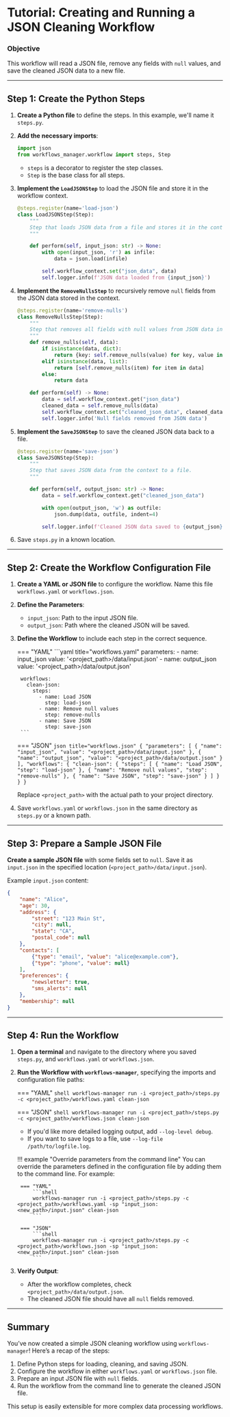 # Tutorial: Creating and Running a JSON Cleaning Workflow

### Objective

This workflow will read a JSON file, remove any fields with `null` values, and save the cleaned JSON data to a new file.

---

## Step 1: Create the Python Steps

1. **Create a Python file** to define the steps. In this example, we'll name it `steps.py`.

2. **Add the necessary imports**:

    ```python
    import json
    from workflows_manager.workflow import steps, Step
    ```

    - `steps` is a decorator to register the step classes.
    - `Step` is the base class for all steps.

3. **Implement the `LoadJSONStep`** to load the JSON file and store it in the workflow context.

    ```python
    @steps.register(name='load-json')
    class LoadJSONStep(Step):
        """
        Step that loads JSON data from a file and stores it in the context.
        """

        def perform(self, input_json: str) -> None:
            with open(input_json, 'r') as infile:
                data = json.load(infile)

            self.workflow_context.set("json_data", data)
            self.logger.info(f'JSON data loaded from {input_json}')
    ```

4. **Implement the `RemoveNullsStep`** to recursively remove `null` fields from the JSON data stored in the context.

    ```python
    @steps.register(name='remove-nulls')
    class RemoveNullsStep(Step):
        """
        Step that removes all fields with null values from JSON data in the context.
        """
        def remove_nulls(self, data):
            if isinstance(data, dict):
                return {key: self.remove_nulls(value) for key, value in data.items() if value is not None}
            elif isinstance(data, list):
                return [self.remove_nulls(item) for item in data]
            else:
                return data

        def perform(self) -> None:
            data = self.workflow_context.get("json_data")
            cleaned_data = self.remove_nulls(data)
            self.workflow_context.set("cleaned_json_data", cleaned_data)
            self.logger.info('Null fields removed from JSON data')
    ```

5. **Implement the `SaveJSONStep`** to save the cleaned JSON data back to a file.

    ```python
    @steps.register(name='save-json')
    class SaveJSONStep(Step):
        """
        Step that saves JSON data from the context to a file.
        """

        def perform(self, output_json: str) -> None:
            data = self.workflow_context.get("cleaned_json_data")

            with open(output_json, 'w') as outfile:
                json.dump(data, outfile, indent=4)

            self.logger.info(f'Cleaned JSON data saved to {output_json}')
    ```

6. Save `steps.py` in a known location.

---

## Step 2: Create the Workflow Configuration File

1. **Create a YAML or JSON file** to configure the workflow. Name this file `workflows.yaml` or `workflows.json`.

2. **Define the Parameters**:
    - `input_json`: Path to the input JSON file.
    - `output_json`: Path where the cleaned JSON will be saved.

3. **Define the Workflow** to include each step in the correct sequence.
       
    === "YAML"
        ```yaml title="workflows.yaml"
        parameters:
          - name: input_json
            value: '<project_path>/data/input.json'
          - name: output_json
            value: '<project_path>/data/output.json'

        workflows:
          clean-json:
            steps:
              - name: Load JSON
                step: load-json
              - name: Remove null values
                step: remove-nulls
              - name: Save JSON
                step: save-json
        ```

    === "JSON"
        ```json title="workflows.json"
        {
          "parameters": [
            {
              "name": "input_json",
              "value": "<project_path>/data/input.json"
            },
            {
              "name": "output_json",
              "value": "<project_path>/data/output.json"
            }
          ],
          "workflows": {
            "clean-json": {
              "steps": [
                {
                  "name": "Load JSON",
                  "step": "load-json"
                },
                {
                  "name": "Remove null values",
                  "step": "remove-nulls"
                },
                {
                  "name": "Save JSON",
                  "step": "save-json"
                }
              ]
            }
          }
        }
        ```

    Replace `<project_path>` with the actual path to your project directory.

4. Save `workflows.yaml` or `workflows.json` in the same directory as `steps.py` or a known path.

---

## Step 3: Prepare a Sample JSON File

**Create a sample JSON file** with some fields set to `null`. Save it as `input.json` in the specified location
(`<project_path>/data/input.json`).

Example `input.json` content:

```json
{
    "name": "Alice",
    "age": 30,
    "address": {
        "street": "123 Main St",
        "city": null,
        "state": "CA",
        "postal_code": null
    },
    "contacts": [
        {"type": "email", "value": "alice@example.com"},
        {"type": "phone", "value": null}
    ],
    "preferences": {
        "newsletter": true,
        "sms_alerts": null
    },
    "membership": null
}
```

---

## Step 4: Run the Workflow

1. **Open a terminal** and navigate to the directory where you saved `steps.py`, and `workflows.yaml` or `workflows.json`.

2. **Run the Workflow with `workflows-manager`**, specifying the imports and configuration file paths:
    
    === "YAML"
        ```shell
        workflows-manager run -i <project_path>/steps.py -c <project_path>/workflows.yaml clean-json
        ```
   
    === "JSON"
        ```shell
        workflows-manager run -i <project_path>/steps.py -c <project_path>/workflows.json clean-json
        ```

    - If you'd like more detailed logging output, add `--log-level debug`.
    - If you want to save logs to a file, use `--log-file /path/to/logfile.log`.

    !!! example "Override parameters from the command line"
        You can override the parameters defined in the configuration file by adding them to the command line. For example:

        === "YAML"
            ```shell
            workflows-manager run -i <project_path>/steps.py -c <project_path>/workflows.yaml -sp "input_json:<new_path>/input.json" clean-json
            ```
        
        === "JSON"
            ```shell
            workflows-manager run -i <project_path>/steps.py -c <project_path>/workflows.json -sp "input_json:<new_path>/input.json" clean-json
            ```

3. **Verify Output**:
    - After the workflow completes, check `<project_path>/data/output.json`.
    - The cleaned JSON file should have all `null` fields removed.

---

## Summary

You’ve now created a simple JSON cleaning workflow using `workflows-manager`! Here’s a recap of the steps:

1. Define Python steps for loading, cleaning, and saving JSON.
2. Configure the workflow in either `workflows.yaml` or `workflows.json` file.
3. Prepare an input JSON file with `null` fields.
4. Run the workflow from the command line to generate the cleaned JSON file.

This setup is easily extensible for more complex data processing workflows.
